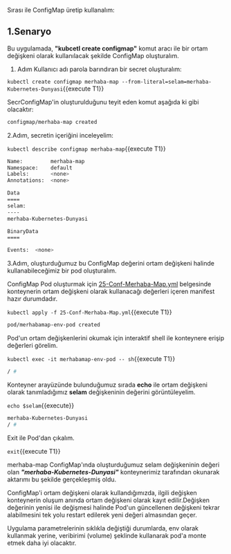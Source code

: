 Sırası ile ConfigMap üretip kullanalım:

## 1.Senaryo

Bu uygulamada, **"kubcetl create configmap"** komut aracı ile bir ortam değişkeni olarak kullanılacak şekilde ConfigMap oluşturalım.

1. Adım Kullanıcı adı parola barındıran bir secret oluşturalım:

`kubectl create configmap merhaba-map --from-literal=selam=merhaba-Kubernetes-Dunyasi`{{execute T1}}

SecrConfigMap'in oluşturulduğunu teyit eden komut aşağıda ki gibi olacaktır:

```bash
configmap/merhaba-map created
```

2.Adım, secretin içeriğini inceleyelim:

`kubectl describe configmap merhaba-map`{{execute T1}}

```bash
Name:         merhaba-map
Namespace:    default
Labels:       <none>
Annotations:  <none>

Data
====
selam:
----
merhaba-Kubernetes-Dunyasi

BinaryData
====

Events:  <none>
```

3.Adım, oluşturduğumuz bu ConfigMap değerini ortam değişkeni halinde kullanabileceğimiz bir pod oluşturalım.

ConfigMap Pod oluşturmak için  [25-Conf-Merhaba-Map.yml](./assets/25-Conf-Merhaba-Map.yml) belgesinde konteynerin ortam değişkeni olarak kullanacağı değerleri içeren manifest hazır durumdadır.

`kubectl apply -f 25-Conf-Merhaba-Map.yml`{{execute T1}}

```bash
pod/merhabamap-env-pod created
```

Pod'un ortam değişkenlerini okumak için interaktif shell ile konteynere erişip değerleri görelim.

`kubectl exec -it merhabamap-env-pod -- sh`{{execute T1}}

```bash
/ #
```

Konteyner arayüzünde bulunduğumuz sırada **echo** ile ortam değişkeni olarak tanımladığımız **selam** değişkeninin değerini görüntüleyelim.

`echo $selam`{{execute}}

```bash
merhaba-Kubernetes-Dunyasi
/ #
```

Exit ile Pod'dan çıkalım.

`exit`{{execute T1}}

merhaba-map ConfigMap'ında oluşturduğumuz selam değişkeninin değeri olan ***"merhaba-Kubernetes-Dunyasi"*** konteynerimiz tarafından okunarak aktarımı bu şekilde gerçekleşmiş oldu.

ConfigMap'i ortam değişkeni olarak kullandığımızda, ilgili değişken konteynerin oluşum anında ortam değişkeni olarak kayıt edilir.Değişken değerinin yenisi ile değişmesi halinde Pod'un güncellenen değişkeni tekrar alabilmesini tek yolu restart edilerek yeni değeri almasından geçer.

Uygulama parametrelerinin sıklıkla değiştiği durumlarda, env olarak kullanmak yerine, veribirimi (volume) şeklinde kullanarak pod'a monte etmek daha iyi olacaktır.
